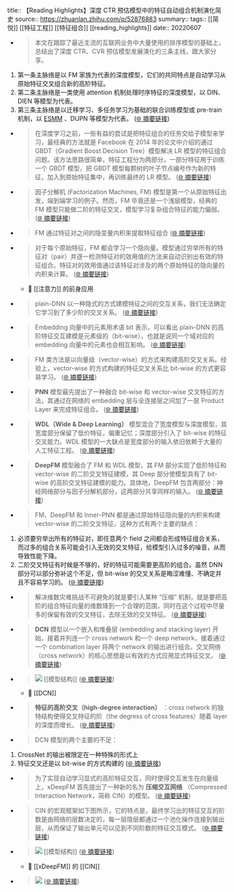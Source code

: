title:: 【Reading Highlights】深度 CTR 预估模型中的特征自动组合机制演化简史
source:: https://zhuanlan.zhihu.com/p/52876883
summary:: 
tags:: [[简悦]] [[特征工程]]  [[特征组合]]   [[reading_highlights]]
date:: 20220607  

- > 本文在跟踪了最近主流的互联网业务中大量使用的排序模型的基础上，总结出了深度 CTR、CVR 预估模型发展演化的三条主线，跟大家分享。

1.  第一条主脉络是以 FM 家族为代表的深度模型，它们的共同特点是自动学习从原始特征交叉组合新的高阶特征。
2.  第二条主脉络是一类使用 attention 机制处理时序特征的深度模型，以 DIN、DIEN 等模型为代表。
3.  第三条主脉络是以迁移学习、多任务学习为基础的联合训练模型或 pre-train 机制，以 [ESMM](https://zhuanlan.zhihu.com/p/37562283) 、DUPN 等模型为代表。  ([🌐 摘要链接](https://zhuanlan.zhihu.com/p/52876883#js_content:~:text=%E6%9C%AC%E6%96%87%E5%9C%A8%E8%B7%9F%E8%B8%AA%E4%BA%86%E6%9C%80%E8%BF%91%E4%B8%BB%E6%B5%81%E7%9A%84%E4%BA%92%E8%81%94%E7%BD%91%E4%B8%9A%E5%8A%A1%E4%B8%AD%E5%A4%A7%E9%87%8F%E4%BD%BF%E7%94%A8%E7%9A%84%E6%8E%92%E5%BA%8F%E6%A8%A1%E5%9E%8B%E7%9A%84%E5%9F%BA%E7%A1%80%E4%B8%8A%EF%BC%8C%E6%80%BB%E7%BB%93%E5%87%BA%E4%BA%86%E6%B7%B1%E5%BA%A6%20CTR%E3%80%81CVR%20%E9%A2%84%E4%BC%B0%E6%A8%A1%E5%9E%8B%E5%8F%91%E5%B1%95%E6%BC%94%E5%8C%96%E7%9A%84%E4%B8%89%E6%9D%A1%E4%B8%BB%E7%BA%BF%EF%BC%8C%E8%B7%9F%E5%A4%A7%E5%AE%B6%E5%88%86%E4%BA%AB%E3%80%82%E7%AC%AC%E4%B8%80%E6%9D%A1%E4%B8%BB%E8%84%89%E7%BB%9C%E6%98%AF%E4%BB%A5%20FM%20%E5%AE%B6%E6%97%8F%E4%B8%BA%E4%BB%A3%E8%A1%A8%E7%9A%84%E6%B7%B1%E5%BA%A6%E6%A8%A1%E5%9E%8B%EF%BC%8C%E5%AE%83%E4%BB%AC%E7%9A%84%E5%85%B1%E5%90%8C%E7%89%B9%E7%82%B9%E6%98%AF%E8%87%AA%E5%8A%A8%E5%AD%A6%E4%B9%A0%E4%BB%8E%E5%8E%9F%E5%A7%8B%E7%89%B9%E5%BE%81%E4%BA%A4%E5%8F%89%E7%BB%84%E5%90%88%E6%96%B0%E7%9A%84%E9%AB%98%E9%98%B6%E7%89%B9%E5%BE%81%E3%80%82%E7%AC%AC%E4%BA%8C%E6%9D%A1%E4%B8%BB%E8%84%89%E7%BB%9C%E6%98%AF%E4%B8%80%E7%B1%BB%E4%BD%BF%E7%94%A8%20attention%20%E6%9C%BA%E5%88%B6%E5%A4%84%E7%90%86%E6%97%B6%E5%BA%8F%E7%89%B9%E5%BE%81%E7%9A%84%E6%B7%B1%E5%BA%A6%E6%A8%A1%E5%9E%8B%EF%BC%8C%E4%BB%A5%20DIN%E3%80%81DIEN%20%E7%AD%89%E6%A8%A1%E5%9E%8B%E4%B8%BA%E4%BB%A3%E8%A1%A8%E3%80%82%E7%AC%AC%E4%B8%89%E6%9D%A1%E4%B8%BB%E8%84%89%E7%BB%9C%E6%98%AF%E4%BB%A5%E8%BF%81%E7%A7%BB%E5%AD%A6%E4%B9%A0%E3%80%81%E5%A4%9A%E4%BB%BB%E5%8A%A1%E5%AD%A6%E4%B9%A0%E4%B8%BA%E5%9F%BA%E7%A1%80%E7%9A%84%E8%81%94%E5%90%88%E8%AE%AD%E7%BB%83%E6%A8%A1%E5%9E%8B%E6%88%96%20pre-train%20%E6%9C%BA%E5%88%B6%EF%BC%8C%E4%BB%A5ESMM%20%E3%80%81DUPN%20%E7%AD%89%E6%A8%A1%E5%9E%8B%E4%B8%BA%E4%BB%A3%E8%A1%A8%E3%80%82))

- > 在深度学习之前，一些有益的尝试是把特征组合的任务交给子模型来学习，最经典的方法就是 Facebook 在 2014 年的论文中介绍的通过 GBDT（Gradient Boost Decision Tree）模型解决 LR 模型的特征组合问题。该方法思路很简单，特征工程分为两部分，一部分特征用于训练一个 GBDT 模型，把 GBDT 模型每颗树的叶子节点编号作为新的特征，加入到原始特征集中，再训练最终的 LR 模型。  ([🌐 摘要链接](https://zhuanlan.zhihu.com/p/52876883#js_content:~:text=%E5%9C%A8%E6%B7%B1%E5%BA%A6%E5%AD%A6%E4%B9%A0%E4%B9%8B%E5%89%8D%EF%BC%8C%E4%B8%80%E4%BA%9B%E6%9C%89%E7%9B%8A%E7%9A%84%E5%B0%9D%E8%AF%95%E6%98%AF%E6%8A%8A%E7%89%B9%E5%BE%81%E7%BB%84%E5%90%88%E7%9A%84%E4%BB%BB%E5%8A%A1%E4%BA%A4%E7%BB%99%E5%AD%90%E6%A8%A1%E5%9E%8B%E6%9D%A5%E5%AD%A6%E4%B9%A0%EF%BC%8C%E6%9C%80%E7%BB%8F%E5%85%B8%E7%9A%84%E6%96%B9%E6%B3%95%E5%B0%B1%E6%98%AF%20Facebook%20%E5%9C%A8%202014%20%E5%B9%B4%E7%9A%84%E8%AE%BA%E6%96%87%E4%B8%AD%E4%BB%8B%E7%BB%8D%E7%9A%84%E9%80%9A%E8%BF%87%20GBDT%EF%BC%88Gradient%20Boost%20Decision%20Tree%EF%BC%89%E6%A8%A1%E5%9E%8B%E8%A7%A3%E5%86%B3%20LR%20%E6%A8%A1%E5%9E%8B%E7%9A%84%E7%89%B9%E5%BE%81%E7%BB%84%E5%90%88%E9%97%AE%E9%A2%98%E3%80%82%E8%AF%A5%E6%96%B9%E6%B3%95%E6%80%9D%E8%B7%AF%E5%BE%88%E7%AE%80%E5%8D%95%EF%BC%8C%E7%89%B9%E5%BE%81%E5%B7%A5%E7%A8%8B%E5%88%86%E4%B8%BA%E4%B8%A4%E9%83%A8%E5%88%86%EF%BC%8C%E4%B8%80%E9%83%A8%E5%88%86%E7%89%B9%E5%BE%81%E7%94%A8%E4%BA%8E%E8%AE%AD%E7%BB%83%E4%B8%80%E4%B8%AA%20GBDT%20%E6%A8%A1%E5%9E%8B%EF%BC%8C%E6%8A%8A%20GBDT%20%E6%A8%A1%E5%9E%8B%E6%AF%8F%E9%A2%97%E6%A0%91%E7%9A%84%E5%8F%B6%E5%AD%90%E8%8A%82%E7%82%B9%E7%BC%96%E5%8F%B7%E4%BD%9C%E4%B8%BA%E6%96%B0%E7%9A%84%E7%89%B9%E5%BE%81%EF%BC%8C%E5%8A%A0%E5%85%A5%E5%88%B0%E5%8E%9F%E5%A7%8B%E7%89%B9%E5%BE%81%E9%9B%86%E4%B8%AD%EF%BC%8C%E5%86%8D%E8%AE%AD%E7%BB%83%E6%9C%80%E7%BB%88%E7%9A%84%20LR%20%E6%A8%A1%E5%9E%8B%E3%80%82))

- > 因子分解机 (Factorization Machines, FM) 模型是第一个从原始特征出发，端到端学习的例子。然而，FM 毕竟还是一个浅层模型，经典的 FM 模型只能做二阶的特征交叉，模型学习复杂组合特征的能力偏弱。  ([🌐 摘要链接](https://zhuanlan.zhihu.com/p/52876883#js_content:~:text=%E5%9B%A0%E5%AD%90%E5%88%86%E8%A7%A3%E6%9C%BA%20(Factorization%20Machines,%20FM)%20%E6%A8%A1%E5%9E%8B%E6%98%AF%E7%AC%AC%E4%B8%80%E4%B8%AA%E4%BB%8E%E5%8E%9F%E5%A7%8B%E7%89%B9%E5%BE%81%E5%87%BA%E5%8F%91%EF%BC%8C%E7%AB%AF%E5%88%B0%E7%AB%AF%E5%AD%A6%E4%B9%A0%E7%9A%84%E4%BE%8B%E5%AD%90%E3%80%82%E7%84%B6%E8%80%8C%EF%BC%8CFM%20%E6%AF%95%E7%AB%9F%E8%BF%98%E6%98%AF%E4%B8%80%E4%B8%AA%E6%B5%85%E5%B1%82%E6%A8%A1%E5%9E%8B%EF%BC%8C%E7%BB%8F%E5%85%B8%E7%9A%84%20FM%20%E6%A8%A1%E5%9E%8B%E5%8F%AA%E8%83%BD%E5%81%9A%E4%BA%8C%E9%98%B6%E7%9A%84%E7%89%B9%E5%BE%81%E4%BA%A4%E5%8F%89%EF%BC%8C%E6%A8%A1%E5%9E%8B%E5%AD%A6%E4%B9%A0%E5%A4%8D%E6%9D%82%E7%BB%84%E5%90%88%E7%89%B9%E5%BE%81%E7%9A%84%E8%83%BD%E5%8A%9B%E5%81%8F%E5%BC%B1%E3%80%82))

- > FM 通过特征对之间的隐变量内积来提取特征组合  ([🌐 摘要链接](https://zhuanlan.zhihu.com/p/52876883#js_content:~:text=FM%20%E9%80%9A%E8%BF%87%E7%89%B9%E5%BE%81%E5%AF%B9%E4%B9%8B%E9%97%B4%E7%9A%84%E9%9A%90%E5%8F%98%E9%87%8F%E5%86%85%E7%A7%AF%E6%9D%A5%E6%8F%90%E5%8F%96%E7%89%B9%E5%BE%81%E7%BB%84%E5%90%88))

- > 对于每个原始特征，FM 都会学习一个隐向量。模型通过穷举所有的特征对（pair）并逐一检测特征对的效用值的方法来自动识别出有效的特征组合。特征对的效用值通过该特征对涉及的两个原始特征的隐向量的内积来计算。  ([🌐 摘要链接](https://zhuanlan.zhihu.com/p/52876883#js_content:~:text=%E5%AF%B9%E4%BA%8E%E6%AF%8F%E4%B8%AA%E5%8E%9F%E5%A7%8B%E7%89%B9%E5%BE%81%EF%BC%8CFM%20%E9%83%BD%E4%BC%9A%E5%AD%A6%E4%B9%A0%E4%B8%80%E4%B8%AA%E9%9A%90%E5%90%91%E9%87%8F%E3%80%82%E6%A8%A1%E5%9E%8B%E9%80%9A%E8%BF%87%E7%A9%B7%E4%B8%BE%E6%89%80%E6%9C%89%E7%9A%84%E7%89%B9%E5%BE%81%E5%AF%B9%EF%BC%88pair%EF%BC%89%E5%B9%B6%E9%80%90%E4%B8%80%E6%A3%80%E6%B5%8B%E7%89%B9%E5%BE%81%E5%AF%B9%E7%9A%84%E6%95%88%E7%94%A8%E5%80%BC%E7%9A%84%E6%96%B9%E6%B3%95%E6%9D%A5%E8%87%AA%E5%8A%A8%E8%AF%86%E5%88%AB%E5%87%BA%E6%9C%89%E6%95%88%E7%9A%84%E7%89%B9%E5%BE%81%E7%BB%84%E5%90%88%E3%80%82%E7%89%B9%E5%BE%81%E5%AF%B9%E7%9A%84%E6%95%88%E7%94%A8%E5%80%BC%E9%80%9A%E8%BF%87%E8%AF%A5%E7%89%B9%E5%BE%81%E5%AF%B9%E6%B6%89%E5%8F%8A%E7%9A%84%E4%B8%A4%E4%B8%AA%E5%8E%9F%E5%A7%8B%E7%89%B9%E5%BE%81%E7%9A%84%E9%9A%90%E5%90%91%E9%87%8F%E7%9A%84%E5%86%85%E7%A7%AF%E6%9D%A5%E8%AE%A1%E7%AE%97%E3%80%82))
  - 📝 [[注意力]] 的前身应用

- > plain-DNN 以一种隐式的方式建模特征之间的交互关系，我们无法确定它学习到了多少阶的交叉关系。  ([🌐 摘要链接](https://zhuanlan.zhihu.com/p/52876883#js_content:~:text=plain-DNN%20%E4%BB%A5%E4%B8%80%E7%A7%8D%E9%9A%90%E5%BC%8F%E7%9A%84%E6%96%B9%E5%BC%8F%E5%BB%BA%E6%A8%A1%E7%89%B9%E5%BE%81%E4%B9%8B%E9%97%B4%E7%9A%84%E4%BA%A4%E4%BA%92%E5%85%B3%E7%B3%BB%EF%BC%8C%E6%88%91%E4%BB%AC%E6%97%A0%E6%B3%95%E7%A1%AE%E5%AE%9A%E5%AE%83%E5%AD%A6%E4%B9%A0%E5%88%B0%E4%BA%86%E5%A4%9A%E5%B0%91%E9%98%B6%E7%9A%84%E4%BA%A4%E5%8F%89%E5%85%B3%E7%B3%BB%E3%80%82))

- > Embedding 向量中的元素用术语 bit 表示，可以看出 plain-DNN 的高阶特征交互建模是元素级的（bit-wise），也就是说同一个域对应的 embedding 向量中的元素也会相互影响。  ([🌐 摘要链接](https://zhuanlan.zhihu.com/p/52876883#js_content:~:text=Embedding%20%E5%90%91%E9%87%8F%E4%B8%AD%E7%9A%84%E5%85%83%E7%B4%A0%E7%94%A8%E6%9C%AF%E8%AF%AD%20bit%20%E8%A1%A8%E7%A4%BA%EF%BC%8C%E5%8F%AF%E4%BB%A5%E7%9C%8B%E5%87%BA%20plain-DNN%20%E7%9A%84%E9%AB%98%E9%98%B6%E7%89%B9%E5%BE%81%E4%BA%A4%E4%BA%92%E5%BB%BA%E6%A8%A1%E6%98%AF%E5%85%83%E7%B4%A0%E7%BA%A7%E7%9A%84%EF%BC%88bit-wise%EF%BC%89%EF%BC%8C%E4%B9%9F%E5%B0%B1%E6%98%AF%E8%AF%B4%E5%90%8C%E4%B8%80%E4%B8%AA%E5%9F%9F%E5%AF%B9%E5%BA%94%E7%9A%84%20embedding%20%E5%90%91%E9%87%8F%E4%B8%AD%E7%9A%84%E5%85%83%E7%B4%A0%E4%B9%9F%E4%BC%9A%E7%9B%B8%E4%BA%92%E5%BD%B1%E5%93%8D%E3%80%82))

- > FM 类方法是以向量级（vector-wise）的方式来构建高阶交叉关系。经验上，vector-wise 的方式构建的特征交叉关系比 bit-wise 的方式更容易学习。  ([🌐 摘要链接](https://zhuanlan.zhihu.com/p/52876883#js_content:~:text=FM%20%E7%B1%BB%E6%96%B9%E6%B3%95%E6%98%AF%E4%BB%A5%E5%90%91%E9%87%8F%E7%BA%A7%EF%BC%88vector-wise%EF%BC%89%E7%9A%84%E6%96%B9%E5%BC%8F%E6%9D%A5%E6%9E%84%E5%BB%BA%E9%AB%98%E9%98%B6%E4%BA%A4%E5%8F%89%E5%85%B3%E7%B3%BB%E3%80%82%E7%BB%8F%E9%AA%8C%E4%B8%8A%EF%BC%8Cvector-wise%20%E7%9A%84%E6%96%B9%E5%BC%8F%E6%9E%84%E5%BB%BA%E7%9A%84%E7%89%B9%E5%BE%81%E4%BA%A4%E5%8F%89%E5%85%B3%E7%B3%BB%E6%AF%94%20bit-wise%20%E7%9A%84%E6%96%B9%E5%BC%8F%E6%9B%B4%E5%AE%B9%E6%98%93%E5%AD%A6%E4%B9%A0%E3%80%82))

- > **PNN** 模型最先提出了一种融合 bit-wise 和 vector-wise 交叉特征的方法，其通过在网络的 embedding 层与全连接层之间加了一层 Product Layer 来完成特征组合。  ([🌐 摘要链接](https://zhuanlan.zhihu.com/p/52876883#js_content:~:text=PNN%E6%A8%A1%E5%9E%8B%E6%9C%80%E5%85%88%E6%8F%90%E5%87%BA%E4%BA%86%E4%B8%80%E7%A7%8D%E8%9E%8D%E5%90%88%20bit-wise%20%E5%92%8C%20vector-wise%20%E4%BA%A4%E5%8F%89%E7%89%B9%E5%BE%81%E7%9A%84%E6%96%B9%E6%B3%95%EF%BC%8C%E5%85%B6%E9%80%9A%E8%BF%87%E5%9C%A8%E7%BD%91%E7%BB%9C%E7%9A%84%20embedding%20%E5%B1%82%E4%B8%8E%E5%85%A8%E8%BF%9E%E6%8E%A5%E5%B1%82%E4%B9%8B%E9%97%B4%E5%8A%A0%E4%BA%86%E4%B8%80%E5%B1%82%20Product%20Layer%20%E6%9D%A5%E5%AE%8C%E6%88%90%E7%89%B9%E5%BE%81%E7%BB%84%E5%90%88%E3%80%82))

- > **WDL（Wide & Deep Learning）** 模型混合了宽度模型与深度模型，其宽度部分保留了低价特征，偏重记忆；深度部分引入了 bit-wise 的特征交叉能力。WDL 模型的一大缺点是宽度部分的输入依旧依赖于大量的人工特征工程。  ([🌐 摘要链接](https://zhuanlan.zhihu.com/p/52876883#js_content:~:text=WDL%EF%BC%88Wide%20&%20Deep%20Learning%EF%BC%89%E6%A8%A1%E5%9E%8B%E6%B7%B7%E5%90%88%E4%BA%86%E5%AE%BD%E5%BA%A6%E6%A8%A1%E5%9E%8B%E4%B8%8E%E6%B7%B1%E5%BA%A6%E6%A8%A1%E5%9E%8B%EF%BC%8C%E5%85%B6%E5%AE%BD%E5%BA%A6%E9%83%A8%E5%88%86%E4%BF%9D%E7%95%99%E4%BA%86%E4%BD%8E%E4%BB%B7%E7%89%B9%E5%BE%81%EF%BC%8C%E5%81%8F%E9%87%8D%E8%AE%B0%E5%BF%86%EF%BC%9B%E6%B7%B1%E5%BA%A6%E9%83%A8%E5%88%86%E5%BC%95%E5%85%A5%E4%BA%86%20bit-wise%20%E7%9A%84%E7%89%B9%E5%BE%81%E4%BA%A4%E5%8F%89%E8%83%BD%E5%8A%9B%E3%80%82WDL%20%E6%A8%A1%E5%9E%8B%E7%9A%84%E4%B8%80%E5%A4%A7%E7%BC%BA%E7%82%B9%E6%98%AF%E5%AE%BD%E5%BA%A6%E9%83%A8%E5%88%86%E7%9A%84%E8%BE%93%E5%85%A5%E4%BE%9D%E6%97%A7%E4%BE%9D%E8%B5%96%E4%BA%8E%E5%A4%A7%E9%87%8F%E7%9A%84%E4%BA%BA%E5%B7%A5%E7%89%B9%E5%BE%81%E5%B7%A5%E7%A8%8B%E3%80%82))

- > **DeepFM** 模型融合了 FM 和 WDL 模型，其 FM 部分实现了低阶特征和 vector-wise 的二阶交叉特征建模，其 Deep 部分使模型具有了 bit-wise 的高阶交叉特征建模的能力。具体地，DeepFM 包含两部分：神经网络部分与因子分解机部分，这两部分共享同样的输入。  ([🌐 摘要链接](https://zhuanlan.zhihu.com/p/52876883#js_content:~:text=DeepFM%E6%A8%A1%E5%9E%8B%E8%9E%8D%E5%90%88%E4%BA%86%20FM%20%E5%92%8C%20WDL%20%E6%A8%A1%E5%9E%8B%EF%BC%8C%E5%85%B6%20FM%20%E9%83%A8%E5%88%86%E5%AE%9E%E7%8E%B0%E4%BA%86%E4%BD%8E%E9%98%B6%E7%89%B9%E5%BE%81%E5%92%8C%20vector-wise%20%E7%9A%84%E4%BA%8C%E9%98%B6%E4%BA%A4%E5%8F%89%E7%89%B9%E5%BE%81%E5%BB%BA%E6%A8%A1%EF%BC%8C%E5%85%B6%20Deep%20%E9%83%A8%E5%88%86%E4%BD%BF%E6%A8%A1%E5%9E%8B%E5%85%B7%E6%9C%89%E4%BA%86%20bit-wise%20%E7%9A%84%E9%AB%98%E9%98%B6%E4%BA%A4%E5%8F%89%E7%89%B9%E5%BE%81%E5%BB%BA%E6%A8%A1%E7%9A%84%E8%83%BD%E5%8A%9B%E3%80%82%E5%85%B7%E4%BD%93%E5%9C%B0%EF%BC%8CDeepFM%20%E5%8C%85%E5%90%AB%E4%B8%A4%E9%83%A8%E5%88%86%EF%BC%9A%E7%A5%9E%E7%BB%8F%E7%BD%91%E7%BB%9C%E9%83%A8%E5%88%86%E4%B8%8E%E5%9B%A0%E5%AD%90%E5%88%86%E8%A7%A3%E6%9C%BA%E9%83%A8%E5%88%86%EF%BC%8C%E8%BF%99%E4%B8%A4%E9%83%A8%E5%88%86%E5%85%B1%E4%BA%AB%E5%90%8C%E6%A0%B7%E7%9A%84%E8%BE%93%E5%85%A5%E3%80%82))

- > FM、DeepFM 和 Inner-PNN 都是通过原始特征隐向量的内积来构建 vector-wise 的二阶交叉特征，这种方式有两个主要的缺点：

1.  必须要穷举出所有的特征对，即任意两个 field 之间都会形成特征组合关系，而过多的组合关系可能会引入无效的交叉特征，给模型引入过多的噪音，从而导致性能下降。
2.  二阶交叉特征有时候是不够的，好的特征可能需要更高阶的组合。虽然 DNN 部分可以部分弥补这个不足，但 bit-wise 的交叉关系是晦涩难懂、不确定并且不容易学习的。  ([🌐 摘要链接](https://zhuanlan.zhihu.com/p/52876883#js_content:~:text=FM%E3%80%81DeepFM%20%E5%92%8C%20Inner-PNN%20%E9%83%BD%E6%98%AF%E9%80%9A%E8%BF%87%E5%8E%9F%E5%A7%8B%E7%89%B9%E5%BE%81%E9%9A%90%E5%90%91%E9%87%8F%E7%9A%84%E5%86%85%E7%A7%AF%E6%9D%A5%E6%9E%84%E5%BB%BA%20vector-wise%20%E7%9A%84%E4%BA%8C%E9%98%B6%E4%BA%A4%E5%8F%89%E7%89%B9%E5%BE%81%EF%BC%8C%E8%BF%99%E7%A7%8D%E6%96%B9%E5%BC%8F%E6%9C%89%E4%B8%A4%E4%B8%AA%E4%B8%BB%E8%A6%81%E7%9A%84%E7%BC%BA%E7%82%B9%EF%BC%9A%E5%BF%85%E9%A1%BB%E8%A6%81%E7%A9%B7%E4%B8%BE%E5%87%BA%E6%89%80%E6%9C%89%E7%9A%84%E7%89%B9%E5%BE%81%E5%AF%B9%EF%BC%8C%E5%8D%B3%E4%BB%BB%E6%84%8F%E4%B8%A4%E4%B8%AA%20field%20%E4%B9%8B%E9%97%B4%E9%83%BD%E4%BC%9A%E5%BD%A2%E6%88%90%E7%89%B9%E5%BE%81%E7%BB%84%E5%90%88%E5%85%B3%E7%B3%BB%EF%BC%8C%E8%80%8C%E8%BF%87%E5%A4%9A%E7%9A%84%E7%BB%84%E5%90%88%E5%85%B3%E7%B3%BB%E5%8F%AF%E8%83%BD%E4%BC%9A%E5%BC%95%E5%85%A5%E6%97%A0%E6%95%88%E7%9A%84%E4%BA%A4%E5%8F%89%E7%89%B9%E5%BE%81%EF%BC%8C%E7%BB%99%E6%A8%A1%E5%9E%8B%E5%BC%95%E5%85%A5%E8%BF%87%E5%A4%9A%E7%9A%84%E5%99%AA%E9%9F%B3%EF%BC%8C%E4%BB%8E%E8%80%8C%E5%AF%BC%E8%87%B4%E6%80%A7%E8%83%BD%E4%B8%8B%E9%99%8D%E3%80%82%E4%BA%8C%E9%98%B6%E4%BA%A4%E5%8F%89%E7%89%B9%E5%BE%81%E6%9C%89%E6%97%B6%E5%80%99%E6%98%AF%E4%B8%8D%E5%A4%9F%E7%9A%84%EF%BC%8C%E5%A5%BD%E7%9A%84%E7%89%B9%E5%BE%81%E5%8F%AF%E8%83%BD%E9%9C%80%E8%A6%81%E6%9B%B4%E9%AB%98%E9%98%B6%E7%9A%84%E7%BB%84%E5%90%88%E3%80%82%E8%99%BD%E7%84%B6%20DNN%20%E9%83%A8%E5%88%86%E5%8F%AF%E4%BB%A5%E9%83%A8%E5%88%86%E5%BC%A5%E8%A1%A5%E8%BF%99%E4%B8%AA%E4%B8%8D%E8%B6%B3%EF%BC%8C%E4%BD%86%20bit-wise%20%E7%9A%84%E4%BA%A4%E5%8F%89%E5%85%B3%E7%B3%BB%E6%98%AF%E6%99%A6%E6%B6%A9%E9%9A%BE%E6%87%82%E3%80%81%E4%B8%8D%E7%A1%AE%E5%AE%9A%E5%B9%B6%E4%B8%94%E4%B8%8D%E5%AE%B9%E6%98%93%E5%AD%A6%E4%B9%A0%E7%9A%84%E3%80%82))

- > 解决维数灾难挑战不可避免的就是要引入某种 “压缩” 机制，就是要把高阶的组合特征向量的维数降到一个合理的范围，同时在这个过程中尽量多的保留有效的交叉特征，去除无效的交叉特征。  ([🌐 摘要链接](https://zhuanlan.zhihu.com/p/52876883#js_content:~:text=%E8%A7%A3%E5%86%B3%E7%BB%B4%E6%95%B0%E7%81%BE%E9%9A%BE%E6%8C%91%E6%88%98%E4%B8%8D%E5%8F%AF%E9%81%BF%E5%85%8D%E7%9A%84%E5%B0%B1%E6%98%AF%E8%A6%81%E5%BC%95%E5%85%A5%E6%9F%90%E7%A7%8D%20%E2%80%9C%E5%8E%8B%E7%BC%A9%E2%80%9D%20%E6%9C%BA%E5%88%B6%EF%BC%8C%E5%B0%B1%E6%98%AF%E8%A6%81%E6%8A%8A%E9%AB%98%E9%98%B6%E7%9A%84%E7%BB%84%E5%90%88%E7%89%B9%E5%BE%81%E5%90%91%E9%87%8F%E7%9A%84%E7%BB%B4%E6%95%B0%E9%99%8D%E5%88%B0%E4%B8%80%E4%B8%AA%E5%90%88%E7%90%86%E7%9A%84%E8%8C%83%E5%9B%B4%EF%BC%8C%E5%90%8C%E6%97%B6%E5%9C%A8%E8%BF%99%E4%B8%AA%E8%BF%87%E7%A8%8B%E4%B8%AD%E5%B0%BD%E9%87%8F%E5%A4%9A%E7%9A%84%E4%BF%9D%E7%95%99%E6%9C%89%E6%95%88%E7%9A%84%E4%BA%A4%E5%8F%89%E7%89%B9%E5%BE%81%EF%BC%8C%E5%8E%BB%E9%99%A4%E6%97%A0%E6%95%88%E7%9A%84%E4%BA%A4%E5%8F%89%E7%89%B9%E5%BE%81%E3%80%82))

- > **DCN** 模型以一个嵌入和堆叠层 (embedding and stacking layer) 开始，接着并列连一个 cross network 和一个 deep network，接着通过一个 combination layer 将两个 network 的输出进行组合。交叉网络（cross network）的核心思想是以有效的方式应用显式特征交叉。  ([🌐 摘要链接](https://zhuanlan.zhihu.com/p/52876883#js_content:~:text=DCN%E6%A8%A1%E5%9E%8B%E4%BB%A5%E4%B8%80%E4%B8%AA%E5%B5%8C%E5%85%A5%E5%92%8C%E5%A0%86%E5%8F%A0%E5%B1%82%20(embedding%20and%20stacking%20layer)%20%E5%BC%80%E5%A7%8B%EF%BC%8C%E6%8E%A5%E7%9D%80%E5%B9%B6%E5%88%97%E8%BF%9E%E4%B8%80%E4%B8%AA%20cross%20network%20%E5%92%8C%E4%B8%80%E4%B8%AA%20deep%20network%EF%BC%8C%E6%8E%A5%E7%9D%80%E9%80%9A%E8%BF%87%E4%B8%80%E4%B8%AA%20combination%20layer%20%E5%B0%86%E4%B8%A4%E4%B8%AA%20network%20%E7%9A%84%E8%BE%93%E5%87%BA%E8%BF%9B%E8%A1%8C%E7%BB%84%E5%90%88%E3%80%82%E4%BA%A4%E5%8F%89%E7%BD%91%E7%BB%9C%EF%BC%88cross%20network%EF%BC%89%E7%9A%84%E6%A0%B8%E5%BF%83%E6%80%9D%E6%83%B3%E6%98%AF%E4%BB%A5%E6%9C%89%E6%95%88%E7%9A%84%E6%96%B9%E5%BC%8F%E5%BA%94%E7%94%A8%E6%98%BE%E5%BC%8F%E7%89%B9%E5%BE%81%E4%BA%A4%E5%8F%89%E3%80%82))

- > ![](https://pic1.zhimg.com/v2-5dc2141a3fb667a0cdf13aa4c1c65e38_r.jpg) [[模型结构]]   ([🌐 摘要链接](https://zhuanlan.zhihu.com/p/52876883#js_content:~:text=https://pic1.zhimg.com/v2-5dc2141a3fb667a0cdf13aa4c1c65e38_r.jpg))
  - 📝 [[DCN]]

- > **特征的高阶交叉（high-degree interaction）** ：cross network 的独特结构使得交叉特征的阶（the degress of cross features）随着 layer 的深度而增长。  ([🌐 摘要链接](https://zhuanlan.zhihu.com/p/52876883#js_content:~:text=%E7%89%B9%E5%BE%81%E7%9A%84%E9%AB%98%E9%98%B6%E4%BA%A4%E5%8F%89%EF%BC%88high-degree%20interaction%EF%BC%89%20%EF%BC%9Across%20network%20%E7%9A%84%E7%8B%AC%E7%89%B9%E7%BB%93%E6%9E%84%E4%BD%BF%E5%BE%97%E4%BA%A4%E5%8F%89%E7%89%B9%E5%BE%81%E7%9A%84%E9%98%B6%EF%BC%88the%20degress%20of%20cross%20features%EF%BC%89%E9%9A%8F%E7%9D%80%20layer%20%E7%9A%84%E6%B7%B1%E5%BA%A6%E8%80%8C%E5%A2%9E%E9%95%BF%E3%80%82))

- > DCN 模型的两个主要的不足：

1.  CrossNet 的输出被限定在一种特殊的形式上
2.  特征交叉还是以 bit-wise 的方式构建的  ([🌐 摘要链接](https://zhuanlan.zhihu.com/p/52876883#js_content:~:text=DCN%20%E6%A8%A1%E5%9E%8B%E7%9A%84%E4%B8%A4%E4%B8%AA%E4%B8%BB%E8%A6%81%E7%9A%84%E4%B8%8D%E8%B6%B3%EF%BC%9ACrossNet%20%E7%9A%84%E8%BE%93%E5%87%BA%E8%A2%AB%E9%99%90%E5%AE%9A%E5%9C%A8%E4%B8%80%E7%A7%8D%E7%89%B9%E6%AE%8A%E7%9A%84%E5%BD%A2%E5%BC%8F%E4%B8%8A%E7%89%B9%E5%BE%81%E4%BA%A4%E5%8F%89%E8%BF%98%E6%98%AF%E4%BB%A5%20bit-wise%20%E7%9A%84%E6%96%B9%E5%BC%8F%E6%9E%84%E5%BB%BA%E7%9A%84))

- > 为了实现自动学习显式的高阶特征交互，同时使得交互发生在向量级上，xDeepFM 首先提出了一种新的名为 **压缩交互网络** （Compressed Interaction Network，简称 CIN）的模型。  ([🌐 摘要链接](https://zhuanlan.zhihu.com/p/52876883#js_content:~:text=%E4%B8%BA%E4%BA%86%E5%AE%9E%E7%8E%B0%E8%87%AA%E5%8A%A8%E5%AD%A6%E4%B9%A0%E6%98%BE%E5%BC%8F%E7%9A%84%E9%AB%98%E9%98%B6%E7%89%B9%E5%BE%81%E4%BA%A4%E4%BA%92%EF%BC%8C%E5%90%8C%E6%97%B6%E4%BD%BF%E5%BE%97%E4%BA%A4%E4%BA%92%E5%8F%91%E7%94%9F%E5%9C%A8%E5%90%91%E9%87%8F%E7%BA%A7%E4%B8%8A%EF%BC%8C%E5%8E%8B%E7%BC%A9%E4%BA%A4%E4%BA%92%E7%BD%91%E7%BB%9CxDeepFM%20%E9%A6%96%E5%85%88%E6%8F%90%E5%87%BA%E4%BA%86%E4%B8%80%E7%A7%8D%E6%96%B0%E7%9A%84%E5%90%8D%E4%B8%BA%20%20%EF%BC%88Compressed%20Interaction%20Network%EF%BC%8C%E7%AE%80%E7%A7%B0%20CIN%EF%BC%89%E7%9A%84%E6%A8%A1%E5%9E%8B%E3%80%82))

- > CIN 的宏观框架如下图所示，它的特点是，最终学习出的特征交互的阶数是由网络的层数决定的，每一层隐层都通过一个池化操作连接到输出层，从而保证了输出单元可以见到不同阶数的特征交互模式。  ([🌐 摘要链接](https://zhuanlan.zhihu.com/p/52876883#js_content:~:text=CIN%20%E7%9A%84%E5%AE%8F%E8%A7%82%E6%A1%86%E6%9E%B6%E5%A6%82%E4%B8%8B%E5%9B%BE%E6%89%80%E7%A4%BA%EF%BC%8C%E5%AE%83%E7%9A%84%E7%89%B9%E7%82%B9%E6%98%AF%EF%BC%8C%E6%9C%80%E7%BB%88%E5%AD%A6%E4%B9%A0%E5%87%BA%E7%9A%84%E7%89%B9%E5%BE%81%E4%BA%A4%E4%BA%92%E7%9A%84%E9%98%B6%E6%95%B0%E6%98%AF%E7%94%B1%E7%BD%91%E7%BB%9C%E7%9A%84%E5%B1%82%E6%95%B0%E5%86%B3%E5%AE%9A%E7%9A%84%EF%BC%8C%E6%AF%8F%E4%B8%80%E5%B1%82%E9%9A%90%E5%B1%82%E9%83%BD%E9%80%9A%E8%BF%87%E4%B8%80%E4%B8%AA%E6%B1%A0%E5%8C%96%E6%93%8D%E4%BD%9C%E8%BF%9E%E6%8E%A5%E5%88%B0%E8%BE%93%E5%87%BA%E5%B1%82%EF%BC%8C%E4%BB%8E%E8%80%8C%E4%BF%9D%E8%AF%81%E4%BA%86%E8%BE%93%E5%87%BA%E5%8D%95%E5%85%83%E5%8F%AF%E4%BB%A5%E8%A7%81%E5%88%B0%E4%B8%8D%E5%90%8C%E9%98%B6%E6%95%B0%E7%9A%84%E7%89%B9%E5%BE%81%E4%BA%A4%E4%BA%92%E6%A8%A1%E5%BC%8F%E3%80%82))

- > ![](https://pic2.zhimg.com/v2-49116822c223432a3d8c1a0620b987c9_r.jpg) [[模型结构]]   ([🌐 摘要链接](https://zhuanlan.zhihu.com/p/52876883#js_content:~:text=https://pic2.zhimg.com/v2-49116822c223432a3d8c1a0620b987c9_r.jpg))
  - 📝 [[xDeepFM]] 的 [[CIN]]

- > ![](https://pic3.zhimg.com/v2-77ab7376e161a89969cb8b8ffaa01d6a_r.jpg)  ([🌐 摘要链接](https://zhuanlan.zhihu.com/p/52876883#js_content:~:text=https://pic3.zhimg.com/v2-77ab7376e161a89969cb8b8ffaa01d6a_r.jpg))

